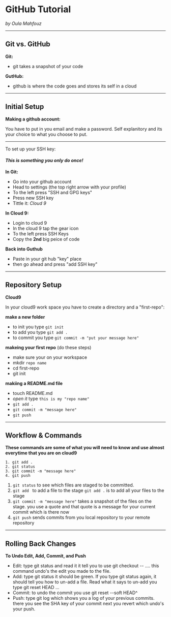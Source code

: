 # GitHub Tutorial

_by Oula Mahfouz_

---
## Git vs. GitHub
**Git:**
* git takes a snapshot of your code 
 
**GutHub:**
* github is where the code goes and stores its self in a cloud

---
## Initial Setup

**Making a github account:**

You have to put in you email and make a password. Self explanitory and its your choice to what you choose to put.

---
To set up your SSH key:
#### _This is something you only do once!_

**In Git:**
* Go into your github account
* Head to settings (the top right arrow with your profile)
* To the left press "SSH and GPG keys"
* Press new SSH key
* Tittle it: _Cloud 9_

**In Cloud 9:**
* Login to cloud 9
* In the cloud 9 tap the gear icon
* To the left press SSH Keys
* Copy the **2nd** big peice of code

**Back into Guthub**
* Paste in your git hub "key" place
* then go ahead and press "add SSH key"



---
## Repository Setup
**Cloud9**

In your cloud9 work space you have to create a directory and a "first-repo":

**make a new folder**
* to init you type `git init`
* to add you type `git add .`
* to commit you type `git commit -m "put your message here" `

**makeing your first repo** (do these steps)
* make sure your on your workspace
* mkdir `repo name`
* cd first-repo
* git init

**makiing a README.md file**
* touch README.md
* _open it_ type `this is my "repo name"`
* `git add .`
* `git commit -m "message here"`
* `git push`



---
## Workflow & Commands
**These commands are some of what you will need to know and use almost everytime that you are on cloud9**
```
1. git add . 
2. git status
3. git commit -m "message here"
4. git push
```

1. `git status` to see which files are staged to be committed.
2. `git add ` to add a file to the stage `git add .` is to add all your files to the stage
3. `git commit -m "message here"`  takes a snapshot of the files on the stage. you use a quote and that quote is a message for your current commit which is there now
4. `git push`  sends commits from you local repository to your remote repository

---
## Rolling Back Changes

**To Undo Edit, Add, Commit, and Push**
* Edit: type git status and read it it tell you to use git checkout -- <file>.... this command undo's the edit you made to the file.
* Add:  type git status it should be green. If you type git status again, it should tell you how to un-add a file. Read what it says to un-add you type git reset HEAD <file>...
* Commit: to undo the commit you use git reset --soft HEAD^
* Push: type git log which shows you a log of your previous commits. there you see the SHA key of your commit next you revert which undo's your push.

















